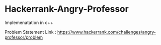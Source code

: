 # Hackerrank-Angry-Professor
Implemenatation in c++



Problem Statement Link : https://www.hackerrank.com/challenges/angry-professor/problem
